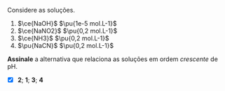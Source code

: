 Considere as soluções.

1. $\ce{NaOH}$ $\pu{1e-5 mol.L-1}$
2. $\ce{NaNO2}$ $\pu{0,2 mol.L-1}$
3. $\ce{NH3}$ $\pu{0,2 mol.L-1}$
4. $\pu{NaCN}$ $\pu{0,2 mol.L-1}$

**Assinale** a alternativa que relaciona as soluções em ordem *crescente* de pH.

- [x] **2**; **1**; **3**; **4**

